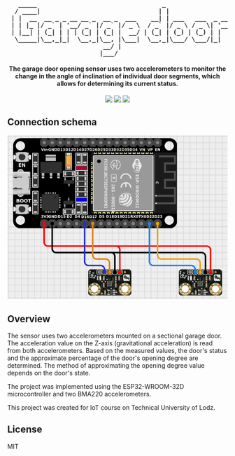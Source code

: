 <h4 align="center">
  <pre>
   _____                                  _                                                  
  / ____|                                | |                                                 
 | |  __  __ _ _ __ __ _  __ _  ___    __| | ___   ___  _ __   ___  ___ _ __  ___  ___  _ __ 
 | | |_ |/ _` | '__/ _` |/ _` |/ _ \  / _` |/ _ \ / _ \| '__| / __|/ _ | '_ \/ __|/ _ \| '__|
 | |__| | (_| | | | (_| | (_| |  __/ | (_| | (_) | (_) | |    \__ |  __| | | \__ | (_) | |   
  \_____|\__,_|_|  \__,_|\__, |\___|  \__,_|\___/ \___/|_|    |___/\___|_| |_|___/\___/|_|   
                          __/ |                                                              
                         |___/                                                                
</pre>
</h4>

<h4 align="center">
The garage door opening sensor uses two accelerometers to monitor the change in the angle of inclination of individual door segments, which allows for determining its current status.
</h4>


<p align="center">
	<img src="https://img.shields.io/badge/-Arduino-00979D?style=for-the-badge&logo=Arduino&logoColor=white">
	<img src="https://img.shields.io/badge/c++-%2300599C.svg?style=for-the-badge&logo=c%2B%2B&logoColor=white">
	<img src="https://img.shields.io/badge/python-3670A0?style=for-the-badge&logo=python&logoColor=ffdd54">
</p>

## Connection schema
![screenshot](schemat.png)

## Overview

The sensor uses two accelerometers mounted on a sectional garage door. The acceleration value on the Z-axis (gravitational acceleration) is read from both accelerometers. Based on the measured values, the door's status and the approximate percentage of the door's opening degree are determined. The method of approximating the opening degree value depends on the door's state.

The project was implemented using the ESP32-WROOM-32D microcontroller and two BMA220 accelerometers.

This project was created for IoT course on Technical University of Lodz.



## License

MIT



